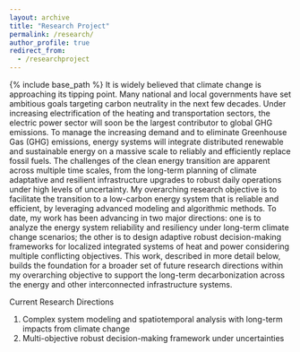 ```yaml
---
layout: archive
title: "Research Project"
permalink: /research/
author_profile: true
redirect_from:
  - /researchproject
---
```


{% include base_path %}
It is widely believed that climate change is approaching its tipping point. Many national and local governments have set ambitious goals targeting carbon neutrality in the next few decades. Under increasing electrification of the heating and transportation sectors, the electric power sector will soon be the largest contributor to global GHG emissions. To manage the increasing demand and to eliminate Greenhouse Gas (GHG) emissions, energy systems will integrate distributed renewable and sustainable energy on a massive scale to reliably and efficiently replace fossil fuels. The challenges of the clean energy transition are apparent across multiple time scales, from the long-term planning of climate adaptative and resilient infrastructure upgrades to robust daily operations under high levels of uncertainty. My overarching research objective is to facilitate the transition to a low-carbon energy system that is reliable and efficient, by leveraging advanced modeling and algorithmic methods. To date, my work has been advancing in two major directions: one is to analyze the energy system reliability and resiliency under long-term climate change scenarios; the other is to design adaptive robust decision-making frameworks for localized integrated systems of heat and power considering multiple conflicting objectives. This work, described in more detail below, builds the foundation for a broader set of future research directions within my overarching objective to support the long-term decarbonization across the energy and other interconnected infrastructure systems.

Current Research Directions
1. Complex system modeling and spatiotemporal analysis with long-term impacts from climate change
2. Multi-objective robust decision-making framework under uncertainties


